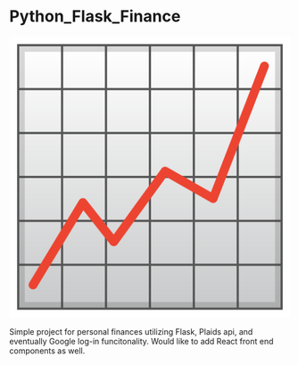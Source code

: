 # Python_Flask_Finance

![alt text](static\images\placeholder_logo.png?raw=true "Title")

Simple project for personal finances utilizing Flask, Plaids api, and eventually Google log-in funcitonality. 
Would like to add React front end components as well. 
